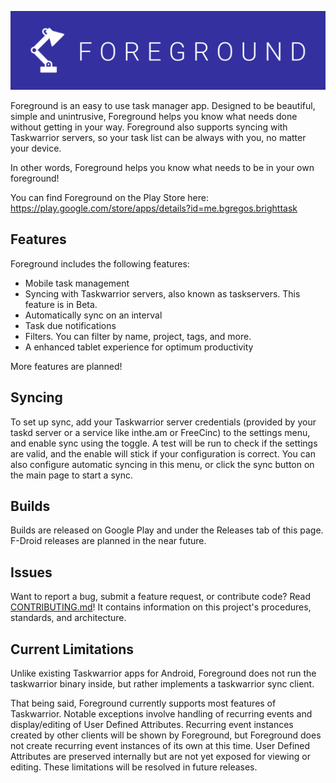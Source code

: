 ![Foreground Logo](docs/img/foreground.png)

Foreground is an easy to use task manager app. Designed to be beautiful, simple and unintrusive, Foreground helps you know what needs done without getting in your way. Foreground also supports syncing with Taskwarrior servers, so your task list can be always with you, no matter your device.

In other words, Foreground helps you know what needs to be in your own foreground!

You can find Foreground on the Play Store here: https://play.google.com/store/apps/details?id=me.bgregos.brighttask

## Features
Foreground includes the following features:
- Mobile task management
- Syncing with Taskwarrior servers, also known as taskservers. This feature is in Beta.
- Automatically sync on an interval
- Task due notifications
- Filters. You can filter by name, project, tags, and more.
- A enhanced tablet experience for optimum productivity

More features are planned!

## Syncing
To set up sync, add your Taskwarrior server credentials (provided by your taskd server or a service like inthe.am or FreeCinc) to the settings menu, and enable sync using the toggle. A test will be run to check if the settings are valid, and the enable will stick if your configuration is correct. You can also configure automatic syncing in this menu, or click the sync button on the main page to start a sync.

## Builds
Builds are released on Google Play and under the Releases tab of this page. F-Droid releases are planned in the near future.

## Issues
Want to report a bug, submit a feature request, or contribute code? Read [CONTRIBUTING.md](CONTRIBUTING.md)! It contains information on this project's procedures, standards, and architecture.

## Current Limitations
Unlike existing Taskwarrior apps for Android, Foreground does not run the taskwarrior binary inside, but rather implements a taskwarrior sync client.

That being said, Foreground currently supports most features of Taskwarrior. Notable exceptions involve handling of recurring events and display/editing of User Defined Attributes. Recurring event instances created by other clients will be shown by Foreground, but Foreground does not create recurring event instances of its own at this time. User Defined Attributes are preserved internally but are not yet exposed for viewing or editing. These limitations will be resolved in future releases.
